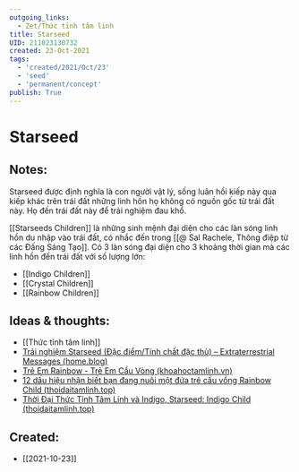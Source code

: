 ```yaml
---
outgoing_links:
  - Zet/Thức tỉnh tâm linh
title: Starseed
UID: 211023130732
created: 23-Oct-2021
tags:
  - 'created/2021/Oct/23'
  - 'seed'
  - 'permanent/concept'
publish: True
---
```

# Starseed

## Notes:
Starseed được định nghĩa là con người vật lý, sống luân hồi kiếp này qua kiếp khác trên trái đất những linh hồn họ không có nguồn gốc từ trái đất này. Họ đến trái đất này để trải nghiệm đau khổ.

[[Starseeds Children]] là những sinh mệnh đại diện cho các làn sóng linh hồn du nhập vào trái đất, có nhắc đến trong [[@ Sal Rachele, Thông điệp từ các Đấng Sáng Tạo]]. Có 3 làn sóng đại diện cho 3 khoảng thời gian mà các linh hồn đến trái đất với số lượng lớn:

- [[Indigo Children]]
- [[Crystal Children]]
- [[Rainbow Children]]

## Ideas & thoughts:
- [[Thức tỉnh tâm linh]]
- [Trải nghiệm Starseed (Đặc điểm/Tính chất đặc thù) – Extraterrestrial Messages (home.blog)](https://extraterrestrialbeing.home.blog/2020/10/28/trai-nghiem-starseed-dac-diem-tinh-chat-dac-thu/)
- [Trẻ Em Rainbow - Trẻ Em Cầu Vòng (khoahoctamlinh.vn)](https://khoahoctamlinh.vn/dai-ky-nguyen/tre-em-rainbow---tre-em-cau-vong-813.html)
- [12 dấu hiệu nhận biết bạn đang nuôi một đứa trẻ cầu vồng Rainbow Child (thoidaitamlinh.top)](https://www.thoidaitamlinh.top/2021/05/12-dau-hieu-nhan-biet-ban-dang-nuoi-mot-dua-tre-cau-vong-rainbow-child.html)
- [Thời Đại Thức Tỉnh Tâm Linh và Indigo, Starseed: Indigo Child (thoidaitamlinh.top)](https://www.thoidaitamlinh.top/search/label/Indigo%20Child)

## Created:
- [[2021-10-23]]
